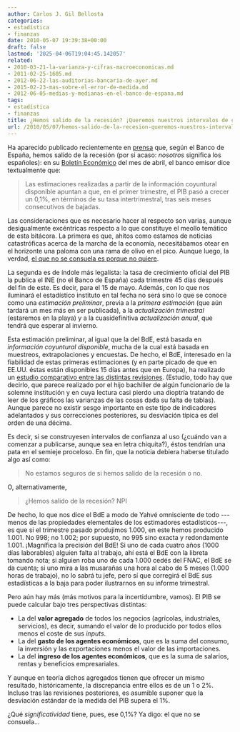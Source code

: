 ```yaml
---
author: Carlos J. Gil Bellosta
categories:
- estadística
- finanzas
date: 2010-05-07 19:39:38+00:00
draft: false
lastmod: '2025-04-06T19:04:45.142057'
related:
- 2010-03-21-la-varianza-y-cifras-macroeconomicas.md
- 2011-02-25-1605.md
- 2012-06-22-las-auditorias-bancaria-de-ayer.md
- 2015-02-23-mas-sobre-el-error-de-medida.md
- 2012-06-05-medias-y-medianas-en-el-banco-de-espana.md
tags:
- estadística
- finanzas
title: ¿Hemos salido de la recesión? ¡Queremos nuestros intervalos de confianza!
url: /2010/05/07/hemos-salido-de-la-recesion-queremos-nuestros-intervalos-de-confianza/
---
```


Ha aparecido publicado recientemente en [prensa](http://www.elpais.com/articulo/economia/Espana/lograr/dejar/recesion/trimestres/despues/elpepueco/20100507elpepueco_4/Tes) que, según el Banco de España, hemos salido de la recesión (por si acaso: _nosotros_ significa los españoles): en su [Boletín Económico](http://www.bde.es/webbde/SES/Secciones/Publicaciones/InformesBoletinesRevistas/BoletinEconomico/10/Abr/Fich/be1004.pdf) del mes de abril, el banco emisor dice textualmente que:

>Las estimaciones realizadas a partir de la información coyuntural disponible apuntan a que, en el primer trimestre, el PIB pasó a crecer un 0,1%, en términos de su tasa intertrimestral, tras seis meses consecutivos de bajadas.

Las consideraciones que es necesario hacer al respecto son varias, aunque desigualmente excéntricas respecto a lo que constituye el meollo temático de esta bitácora. La primera es que, ahítos como estamos de noticias catastróficas acerca de la marcha de la economía, necesitábamos otear en el horizonte una paloma con una rama de olivo en el pico. Aunque luego, la verdad, [el que no se consuela es porque no quiere](http://www.elmundotoday.com/2009/10/se-acerca-el-viernes/).

La segunda es de índole más legalista: la tasa de crecimiento oficial del PIB la publica el INE (no el Banco de España) cada trimestre 45 días después del fin de este. Es decir, para el 15 de mayo. Además, con lo que nos iluminará el estadístico instituto en tal fecha no será sino lo que se conoce como una _estimación preliminar_, previa a la _primera estimación_ (que aún tardará un mes más en ser publicada), a la _actualización trimestral_ (estaremos en la playa) y a la cuasidefinitiva _actualización anual_, que tendrá que esperar al invierno.

Esta estimación preliminar, al igual que la del BdE, está basada en _información coyuntural disponible_, mucha de la cual está basada en muestreos, extrapolaciones y encuestas. De hecho, el BdE, interesado en la fiabilidad de estas primeras estimaciones (y en parte picado de que en EE.UU. éstas están disponibles 15 días antes que en Europa), ha realizado un [estudio comparativo entre las distintas revisiones](http://www.bde.es/webbde/SES/Secciones/Publicaciones/PublicacionesBCE/BoletinMensualBCE/09/Fic/bm0904-4.pdf). (Estudio, todo hay que decirlo, que parece realizado por el hijo bachiller de algún funcionario de la solemne institución y en cuya lectura casi pierdo una dioptría tratando de leer de los gráficos las varianzas de las cosas dada su falta de tablas). Aunque parece no existir sesgo importante en este tipo de indicadores adelantados y sus correcciones posteriores, su desviación típica es del orden de una décima.

Es decir, si se construyesen intervalos de confianza al uso (¿cuándo van a comenzar a publicarse, aunque sea en letra chiquita?), éstos tendrían una pata en el semieje proceloso. En fin, que la noticia debiera haberse titulado algo así como:

> No estamos seguros de si hemos salido de la recesión o no.

O, alternativamente,

> ¿Hemos salido de la recesión? NPI

De hecho, lo que nos dice el BdE a modo de Yahvé omnisciente de todo ---menos de las propiedades elementales de los estimadores estadísticos---, es que si el trimestre pasado produjimos 1.000, en este hemos producido 1.001. No 998; no 1.002; por supuesto, no 995 sino exacta y redondamente 1.001. ¡Magnífica la precisión del BdE! Si uno de cada cuatro años (1000 días laborables) alguien falta al trabajo, ahí está el BdE con la libreta tomando nota; si alguien roba uno de cada 1.000 cedés del FNAC, el BdE se da cuenta; si uno mira a las musarañas una hora al cabo de 5 meses (1.000 horas de trabajo), no lo sabrá tu jefe, pero sí que corregirá el BdE sus estadísticas a la baja para poder ilustrarnos en su informe trimestral.

Pero aún hay más (más motivos para la incertidumbre, vamos). El PIB se puede calcular bajo tres perspectivas distintas:


* La del **valor agregado** de todos los negocios (agrícolas, industriales, servicios), es decir, sumando el valor de lo producido por todos ellos menos el coste de sus _inputs_.
* La del **gasto de los agentes económicos**, que es la suma del consumo, la inversión y las exportaciones menos el valor de las importaciones.
* La del **ingreso de los agentes económicos**, que es la suma de salarios, rentas y beneficios empresariales.

Y aunque en teoría dichos agregados tienen que ofrecer un mismo resultado, históricamente, la discrepancia entre ellos es de un 1 o 2%. Incluso tras las revisiones posteriores, es asumible suponer que la desviación estándar de la medida del PIB supera el 1%.

¿Qué _significatividad_ tiene, pues, ese 0,1%? Ya digo: el que no se consuela...
